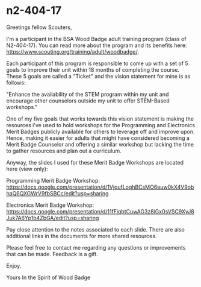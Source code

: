# n2-404-17

Greetings fellow Scouters,  

I'm a participant in the BSA Wood Badge adult training program (class of N2-404-17). You can read more about the program and its benefits here: https://www.scouting.org/training/adult/woodbadge/.  

Each participant of this program is responsible to come up with a set of 5 goals to improve their unit within 18 months of completing the course. These 5 goals are called a "Ticket" and the vision statement for mine is as follows:  

"Enhance the availability of the STEM program within my unit and encourage other counselors outside my unit to offer STEM-Based workshops."
  
One of my five goals that works towards this vision statement is making the resources i've used to hold workshops for the Programming and Electronics Merit Badges publicly available for others to leverage off and improve upon. Hence, making it easier for adults that might have considered becoming a Merit Badge Counselor and offering a similar workshop but lacking the time to gather resources and plan out a curriculum. 
  
Anyway, the slides I used for these Merit Badge Workshops are located here (view only):

Programming Merit Badge Workshop:</br>
https://docs.google.com/presentation/d/1VjoufLoqhBCsMO6euw0kX4V9obhaQ6QXGWrV9fbSBCc/edit?usp=sharing

Electronics Merit Badge Workshop:</br>
https://docs.google.com/presentation/d/11fFiqbtCuwAG3z8iGx0sVSC9XyJ8Juk7A6Yp1b4ZbGA/edit?usp=sharing
  

Pay close attention to the notes associated to each slide. There are also additional links in the documents for more shared resources.

Please feel free to contact me regarding any questions or improvements that can be made. Feedback is a gift. 

Enjoy.

Yours In the Spirit of Wood Badge
